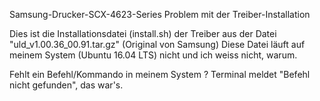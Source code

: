  Samsung-Drucker-SCX-4623-Series
 Problem mit der Treiber-Installation

 Dies ist die Installationsdatei (install.sh) der Treiber aus der Datei "uld_v1.00.36_00.91.tar.gz" (Original von Samsung)
 Diese Datei läuft auf meinem System (Ubuntu 16.04 LTS) nicht und ich weiss nicht, warum.

 Fehlt ein Befehl/Kommando in meinem System ? Terminal meldet "Befehl nicht gefunden", das war's.
